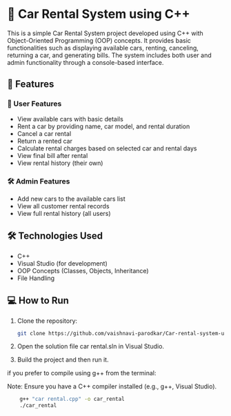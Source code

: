 # 🚗 Car Rental System using C++

This is a simple Car Rental System project developed using C++ with Object-Oriented Programming (OOP) concepts. It provides basic functionalities such as displaying available cars, renting, canceling, returning a car, and generating bills. The system includes both user and admin functionality through a console-based interface.

## 📌 Features

### 👤 User Features
- View available cars with basic details
- Rent a car by providing name, car model, and rental duration
- Cancel a car rental
- Return a rented car
- Calculate rental charges based on selected car and rental days
- View final bill after rental
- View rental history (their own)

### 🛠️ Admin Features
- Add new cars to the available cars list
- View all customer rental records
- View full rental history (all users)

## 🛠️ Technologies Used

- C++
- Visual Studio (for development)
- OOP Concepts (Classes, Objects, Inheritance)
- File Handling

## 💻 How to Run

1. Clone the repository:

   ```bash
   git clone https://github.com/vaishnavi-parodkar/Car-rental-system-using-cpp.git


2. Open the solution file car rental.sln in Visual Studio.

3. Build the project and then run it.


if you prefer to compile using g++ from the terminal:

Note: Ensure you have a C++ compiler installed (e.g., g++, Visual Studio).

  ```bash
      g++ "car rental.cpp" -o car_rental
      ./car_rental


